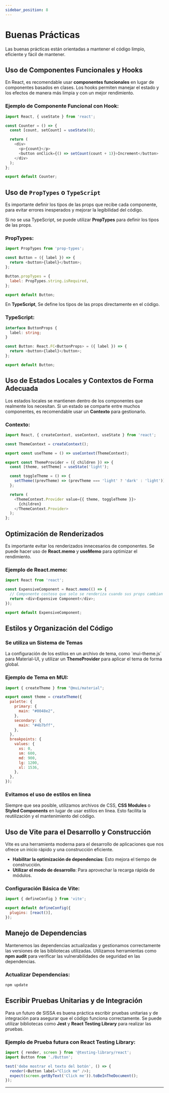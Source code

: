 ```yaml
---
sidebar_position: 8
---
```



# Buenas Prácticas

Las buenas prácticas están orientadas a mantener el código limpio, eficiente y fácil de mantener.

## **Uso de Componentes Funcionales y Hooks**

En React, es recomendable usar **componentes funcionales** en lugar de componentes basados en clases. Los hooks permiten manejar el estado y los efectos de manera más limpia y con un mejor rendimiento.

### Ejemplo de Componente Funcional con Hook:

```javascript
import React, { useState } from 'react';

const Counter = () => {
  const [count, setCount] = useState(0);

  return (
    <div>
      <p>{count}</p>
      <button onClick={() => setCount(count + 1)}>Increment</button>
    </div>
  );
};

export default Counter;
```

## **Uso de `PropTypes` o `TypeScript`**

Es importante definir los tipos de las props que recibe cada componente, para evitar errores inesperados y mejorar la legibilidad del código.

Si no se usa TypeScript, se puede utilizar **PropTypes** para definir los tipos de las props.

### PropTypes:

```javascript
import PropTypes from 'prop-types';

const Button = ({ label }) => {
  return <button>{label}</button>;
};

Button.propTypes = {
  label: PropTypes.string.isRequired,
};

export default Button;
```

En **TypeScript**, Se define los tipos de las props directamente en el código.

### TypeScript:

```typescript
interface ButtonProps {
  label: string;
}

const Button: React.FC<ButtonProps> = ({ label }) => {
  return <button>{label}</button>;
};

export default Button;
```

## **Uso de Estados Locales y Contextos de Forma Adecuada**

Los estados locales se mantienen dentro de los componentes que realmente los necesitan. Si un estado se comparte entre muchos componentes, es recomendable usar un **Contexto** para gestionarlo.

### Contexto:

```javascript
import React, { createContext, useContext, useState } from 'react';

const ThemeContext = createContext();

export const useTheme = () => useContext(ThemeContext);

export const ThemeProvider = ({ children }) => {
  const [theme, setTheme] = useState('light');

  const toggleTheme = () => {
    setTheme((prevTheme) => (prevTheme === 'light' ? 'dark' : 'light'));
  };

  return (
    <ThemeContext.Provider value={{ theme, toggleTheme }}>
      {children}
    </ThemeContext.Provider>
  );
};
```

## **Optimización de Renderizados**

Es importante evitar los renderizados innecesarios de componentes. Se puede hacer uso de **React.memo** y **useMemo** para optimizar el rendimiento.

### Ejemplo de React.memo:

```javascript
import React from 'react';

const ExpensiveComponent = React.memo(() => {
  // Componente costoso que solo se renderiza cuando sus props cambian
  return <div>Expensive Component</div>;
});

export default ExpensiveComponent;
```

## **Estilos y Organización del Código**

### Se utiliza un Sistema de Temas

La configuración de los estilos en un archivo de tema, como \`mui-theme.js\` para Material-UI, y utilizar un **ThemeProvider** para aplicar el tema de forma global.

### Ejemplo de Tema en MUI:

```javascript
import { createTheme } from "@mui/material";

export const theme = createTheme({
  palette: {
    primary: {
      main: "#0048e2",
    },
    secondary: {
      main: "#4b7bff",
    },
  },
  breakpoints: {
    values: {
      xs: 0,
      sm: 600,
      md: 900,
      lg: 1200,
      xl: 1536,
    },
  },
});
```

### Evitamos el uso de estilos en línea

Siempre que sea posible, utilizamos archivos de CSS, **CSS Modules** o **Styled Components** en lugar de usar estilos en línea. Esto facilita la reutilización y el mantenimiento del código.

## **Uso de Vite para el Desarrollo y Construcción**

Vite es una herramienta moderna para el desarrollo de aplicaciones que nos ofrece un inicio rápido y una construcción eficiente.

- **Habilitar la optimización de dependencias**: Esto mejora el tiempo de construcción.
- **Utilizar el modo de desarrollo**: Para aprovechar la recarga rápida de módulos.

### Configuración Básica de Vite:

```javascript
import { defineConfig } from 'vite';

export default defineConfig({
  plugins: [react()],
});
```

## **Manejo de Dependencias**

Mantenemos las dependencias actualizadas y gestionamos correctamente las versiones de las bibliotecas utilizadas. Utilizamos herramientas como **npm audit** para verificar las vulnerabilidades de seguridad en las dependencias.

### Actualizar Dependencias:

```bash
npm update
```

## **Escribir Pruebas Unitarias y de Integración**

Para un futuro de SISSA es buena práctica escribir pruebas unitarias y de integración para asegurar que el código funciona correctamente. Se puede utilizar bibliotecas como **Jest** y **React Testing Library** para realizar las pruebas.

### Ejemplo de Prueba futura con React Testing Library:

```javascript
import { render, screen } from '@testing-library/react';
import Button from './Button';

test('debe mostrar el texto del botón', () => {
  render(<Button label="Click me" />);
  expect(screen.getByText('Click me')).toBeInTheDocument();
});
```

---
